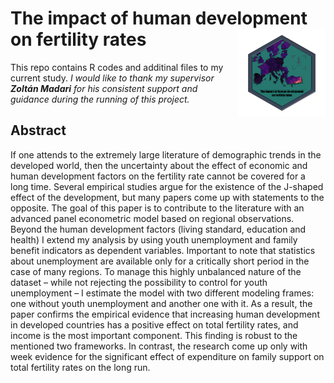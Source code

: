 # The impact of human development on fertility rates <img src="logo.png" align="right" width="140" height="140" />

This repo contains R codes and additinal files to my current study. *I would like to thank my supervisor*  ***Zoltán Madari*** *for his consistent support and guidance during the running of this project.*

## Abstract

If one attends to the extremely large literature of demographic trends in the developed world, then the uncertainty about the effect of economic and human development factors on the fertility rate cannot be covered for a long time. Several empirical studies argue for the existence of the J-shaped effect of the development, but many papers come up with statements to the opposite. The goal of this paper is to contribute to the literature with an advanced panel econometric model based on regional observations.  Beyond the human development factors (living standard, education and health) I extend my analysis by using youth unemployment and family benefit indicators as dependent variables. Important to note that statistics about unemployment are available only for a critically short period in the case of many regions. To manage this highly unbalanced nature of the dataset – while not rejecting the possibility to control for youth unemployment – I estimate the model with two different modeling frames: one without youth unemployment and another one with it. 
As a result, the paper confirms the empirical evidence that increasing human development in developed countries has a positive effect on total fertility rates, and income is the most important component. This finding is robust to the mentioned two frameworks. In contrast, the research come up only with week evidence for the significant effect of expenditure on family support on total fertility rates on the long run.
